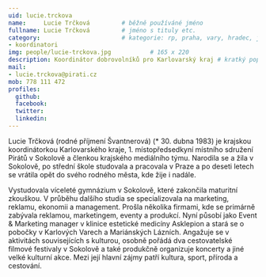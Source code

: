 ```yaml
---
uid: lucie.trckova
name:     Lucie Trčková      	# běžně používáné jméno
fullname: Lucie Trčková  		# jméno s tituly etc.
category:                 		# kategorie: rp, praha, vary, hradec, jmk, senat
- koordinatori
img: people/lucie-trckova.jpg           # 165 x 220
description: Koordinátor dobrovolníků pro Karlovarský kraj # kratký popis, max 160 znaků
mail:
- lucie.trckova@pirati.cz
mob: 778 111 472
profiles:
  github:
  facebook:
  twitter:
  linkedin:
---
```


Lucie Trčková (rodné příjmení Švantnerová) (* 30. dubna 1983) je krajskou koordinátorkou Karlovarského kraje, 1. místopředsedkyní místního sdružení Pirátů v Sokolově a členkou krajského mediálního týmu. Narodila se a žila v Sokolově, po střední škole studovala a pracovala v Praze a po deseti letech se vrátila opět do svého rodného města, kde žije i nadále.

Vystudovala víceleté gymnázium v Sokolově, které zakončila maturitní zkouškou. V průběhu dalšího studia se specializovala na marketing, reklamu, ekonomii a management. Prošla několika firmami, kde se primárně zabývala reklamou, marketingem, eventy a produkcí. Nyní působí jako Event & Marketing manager v klinice estetické medicíny Asklepion a stará se o pobočky v Karlových Varech a Mariánských Lázních. Angažuje se v aktivitách souvisejících s kulturou, osobně pořádá dva cestovatelské filmové festivaly v Sokolově a také produkčně organizuje koncerty a jiné velké kulturní akce. Mezi její hlavní zájmy patří kultura, sport, příroda a cestování.
